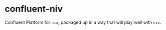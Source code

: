 # confluent-niv

Confluent Platform for `nix`, packaged up in a way that will play well with `niv`.
